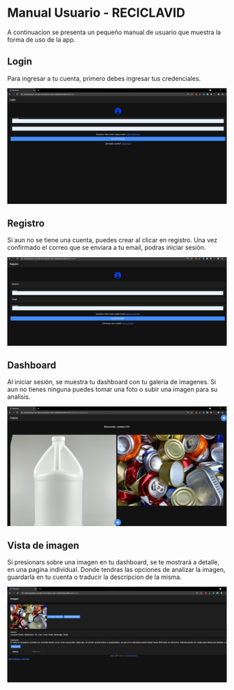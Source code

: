 # Manual Usuario - RECICLAVID

A continuacion se presenta un pequeño manual de usuario que muestra la forma de uso de la app.
## Login

Para ingresar a tu cuenta, primero debes ingresar tus credenciales.

![VPC](/Images/Usuario/login.png "VPC")

## Registro

Si aun no se tiene una cuenta, puedes crear al clicar en registro. Una vez confirmado el correo que se enviara a tu email, podras iniciar sesión.


![Subnet](/Images/Usuario/registro.png "Subnet")


## Dashboard

Al iniciar sesión, se muestra tu dashboard con tu galeria de imagenes. Si aun no tienes ninguna puedes tomar una foto o subir una imagen para su analisis.

![InternetGateway](/Images/Usuario/dashboard.png "InternetGateway")

## Vista de imagen

Si presionars sobre una imagen en tu dashboard, se te mostrará a detalle, en una pagina individual. Donde tendras las opciones de analizar la imagen, guardarla en tu cuenta o traducir la descripcion de la misma.

![RouteTable](/Images/Usuario/imagen.png "RouteTable")